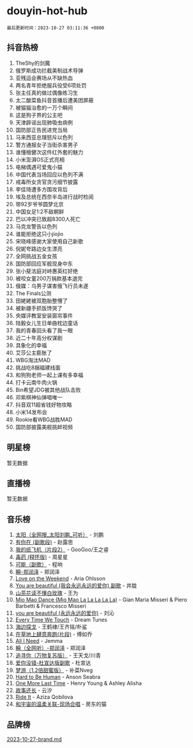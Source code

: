 # douyin-hot-hub

`最后更新时间：2023-10-27 03:11:36 +0800`

## 抖音热榜

1. TheShy的剑魔
1. 俄罗斯成功拦截美制战术导弹
1. 亚残运会赛场从不缺热血
1. 两名青年拒绝服兵役受6项处罚
1. 张主任真的做过偶像练习生
1. 太二酸菜鱼抖音首播后遭美团屏蔽
1. 被猫猫治愈的一万个瞬间
1. 这是狗子界的公主吧
1. 天津辟谣出现肺吸虫病例
1. 国防部正告民进党当局
1. 马来西亚总理怒斥以色列
1. 警方通报女子当街杀害男子
1. 谁懂檀健次这件红外套的魅力
1. 小米澎湃OS正式亮相
1. 电梯偶遇可爱鬼小猫
1. 中国代表当场回应以色列不满
1. 戒毒所女贪官贪污细节披露
1. 李佳琦遭多方围攻背后
1. 埃及总统在西奈半岛进行战时检阅
1. 带92岁爷爷圆梦北京
1. 中国女足1:2不敌朝鲜
1. 巴以冲突已致超8300人死亡
1. 马克龙警告以色列
1. 谁能拒绝这只小jiojio
1. 宋晓峰感谢大家使用自己新歌
1. 倪妮夸路边女生漂亮
1. 全网挑战五金女孩
1. 国防部回应军舰现身中东
1. 张小斐法庭对峙惠英红好绝
1. 被咬女童200万捐款基本退完
1. 俄媒：乌男子谋害俄飞行员未遂
1. The Finals公测
1. 田姥姥被双胞胎整懵了
1. 被新疆手抓饭馋哭了
1. 央媒评教室安装窗帘事件
1. 陆毅女儿生日单曲枕边童话
1. 我的青春回头看了我一眼
1. 近二十年高分权谋剧
1. 具象化的幸福
1. 艾莎公主膨胀了
1. WBG淘汰MAD
1. 挑战吃8捆福建线面
1. 和狗狗老师一起上课有多幸福
1. 打卡云南牛肉火锅
1. Bin希望JDG被其他战队击败
1. 邓紫棋神仙弹唱唯一
1. 抖音双11超省钱好物攻略
1. 小米14发布会
1. Rookie看WBG战胜MAD
1. 国防部披露美舰挑衅视频

## 明星榜

暂无数据

## 直播榜

暂无数据

## 音乐榜

1. [太阳（全网搜_太阳刘鹏_可听）](https://sf3-cdn-tos.douyinstatic.com/obj/tos-cn-ve-2774/ogWbyIQnlBFImVbeDocRdCIYtBHlbJXgfZMvgz) - 刘鹏
1. [有你在 (副歌段)](https://sf3-cdn-tos.douyinstatic.com/obj/tos-cn-ve-2774/o8zImmNsI8B0yfAW5FKAB1oBhkMAlIrwsZEi1V) - 赵露思
1. [我的纸飞机（片段2）](https://sf6-cdn-tos.douyinstatic.com/obj/tos-cn-ve-2774/oM2ZrKcg2CD5AeRB2gkeXOFB1IxAGJdZPazYHf) - GooGoo/王之睿
1. [毒药 (释怀版)](https://sf6-cdn-tos.douyinstatic.com/obj/tos-cn-ve-2774/oYILMEAzspdZBIzy4frJNB8ZHPHWAhiwowd4Ad) - 周星星
1. [可能（副歌）](https://sf6-cdn-tos.douyinstatic.com/obj/tos-cn-ve-2774/cde1731888894259b333569393c2fb51) - 程响
1. [瞬-郑润泽](https://sf3-cdn-tos.douyinstatic.com/obj/tos-cn-ve-2774/oYXHIohzvbNAzBhHgyksWpRM4bfkDsBdBDAynw) - 郑润泽
1. [Love on the Weekend](https://sf3-cdn-tos.douyinstatic.com/obj/tos-cn-ve-2774/o4tVQen5ZtBZEMlD1CDIepBC2OigkU1KQkb1vd) - Aria Ohlsson
1. [You are beautiful (我会永远永远的爱你) 副歌](https://sf3-cdn-tos.douyinstatic.com/obj/tos-cn-ve-2774/o4NlnjbBAIAhg5wOCWzJoyMzkIqGxYsR7f3W4Q) - 井胧
1. [山茶花读不懂白玫瑰](https://sf3-cdn-tos.douyinstatic.com/obj/tos-cn-ve-2774/osfn8B7DktrRHEPJgPCfDbw7QDQEkwC16BxZg9) - 王为
1. [Mio Mao Dance (Mio Mao La La La La La)](https://sf3-cdn-tos.douyinstatic.com/obj/tos-cn-ve-2774/owhJZ1sWIABNvU3gOxlwztm0oAfMK58zHXT8GM) - Gian Maria Misseri & Piero Barbetti & Francesco Misseri
1. [you are beautiful (永远永远的爱你)](https://sf3-cdn-tos.douyinstatic.com/obj/tos-cn-ve-2774/7f5e088a940e42b487e76fd10d0ffcfd) - 刘沁
1. [Every Time We Touch](https://sf3-cdn-tos.douyinstatic.com/obj/tos-cn-ve-2774/ogN6lUKQeBBfEVhIOMikG1CcJjugxk1tztZyhP) - Dream Tunes
1. [海边探戈](https://sf3-cdn-tos.douyinstatic.com/obj/tos-cn-ve-2774/os9gE0VQCGqt6VQkZDyBBYvfSDY0QFe3vVmubn) - 王鹤棣/王齐铭/朴鲨
1. [在草地上肆意奔跑(片段)](https://sf3-cdn-tos.douyinstatic.com/obj/tos-cn-ve-2774/8831d494742f45dabdfa8adb8b817259) - 傅如乔
1. [All I Need](https://sf6-cdn-tos.douyinstatic.com/obj/tos-cn-ve-2774/e8b55ca1d1fa4f90a60c22b8ece170ac) - Jemma
1. [瞬（全网听）-郑润泽](https://sf3-cdn-tos.douyinstatic.com/obj/tos-cn-ve-2774/o4Vb9eJZClCZTnRQYy0BRSeHGrDtrkrQgIBvQt) - 郑润泽
1. [追寻你（万物复苏版）](https://sf3-cdn-tos.douyinstatic.com/obj/tos-cn-ve-2774/oYeAZJsbjIDit9APmBg8u6uDUQnHmoCf3gbo74) - 王天戈/川青
1. [爱你没错-杜宣达版副歌](https://sf6-cdn-tos.douyinstatic.com/obj/tos-cn-ve-2774/oUm8ctBZQfZQ4jUNWbseSYV0lZDsWn6LCODgCB) - 杜宣达
1. [梦游（1.2倍甜蜜版）](https://sf6-cdn-tos.douyinstatic.com/obj/tos-cn-ve-2774/o4gyAUm8hwufoEABmwVIiQtHsFuGzAEEWtNMzo) - 补菜Nveg
1. [Hard to Be Human](https://sf6-cdn-tos.douyinstatic.com/obj/tos-cn-ve-2774/oQItaej4rB1rBfnJUbKPlQOgDWvSUWRy814CZl) - Anson Seabra
1. [One More Last Time](https://sf6-cdn-tos.douyinstatic.com/obj/tos-cn-ve-2774/oAzTlo0LUAdCAIhjktsKWcLAEUKmZwGcOoB1fy) - Henry Young & Ashley Alisha
1. [故事还长](https://sf6-cdn-tos.douyinstatic.com/obj/tos-cn-ve-2774/30a26758c8594f0ab81ac675c33ee2c5) - 云汐
1. [Ride It](https://sf3-cdn-tos.douyinstatic.com/obj/tos-cn-ve-2774/oMZDIYec6eQynQyWBQnCM11DZzkgnBPtBpD4bi) - Aziza Qobilova
1. [和宇宙的温柔关联-现场合唱](https://sf6-cdn-tos.douyinstatic.com/obj/tos-cn-ve-2774/o0hONGDYQBgk0e5bqDeQOonVmncA6tC2nBwZLT) - 房东的猫

## 品牌榜

[2023-10-27-brand.md](2023-10-27-brand.md)
